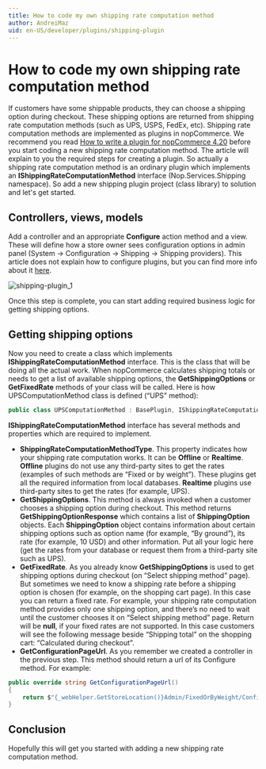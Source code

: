 ```yaml
---
title: How to code my own shipping rate computation method
author: AndreiMaz
uid: en-US/developer/plugins/shipping-plugin
---
```


# How to code my own shipping rate computation method

If customers have some shippable products, they can choose a shipping option during checkout. These shipping options are returned from shipping rate computation methods (such as UPS, USPS, FedEx, etc). Shipping rate computation methods are implemented as plugins in nopCommerce. We recommend you read [How to write a plugin for nopCommerce 4.20](xref:en-US/developer/plugins/how-to-write-plugin_4.20) before you start coding a new shipping rate computation method. The article will explain to you the required steps for creating a plugin. So actually a shipping rate computation method is an ordinary plugin which implements an **IShippingRateComputationMethod** interface (Nop.Services.Shipping namespace). So add a new shipping plugin project (class library) to solution and let's get started.

## Controllers, views, models

Add a controller and an appropriate **Configure** action method and a view. These will define how a store owner sees configuration options in admin panel (System → Configuration → Shipping → Shipping providers). This article does not explain how to configure plugins, but you can find more info about it [here](xref:en-US/user-guide/configuring/setting-up/shipping/providers/index).

![shipping-plugin_1](_static/shipping-plugin/shipping-plugin_1.png)

Once this step is complete, you can start adding required business logic for getting shipping options.

## Getting shipping options

Now you need to create a class which implements **IShippingRateComputationMethod** interface. This is the class that will be doing all the actual work. When nopCommerce calculates shipping totals or needs to get a list of available shipping options, the **GetShippingOptions** or **GetFixedRate** methods of your class will be called. Here is how UPSComputationMethod class is defined (“UPS” method):

```csharp
public class UPSComputationMethod : BasePlugin, IShippingRateComputationMethod
```

**IShippingRateComputationMethod** interface has several methods and properties which are required to implement.

- **ShippingRateComputationMethodType**. This property indicates how your shipping rate computation works. It can be **Offline** or **Realtime**. **Offline** plugins do not use any third-party sites to get the rates (examples of such methods are “Fixed or by weight”). These plugins get all the required information from local databases. **Realtime** plugins use third-party sites to get the rates (for example, UPS).
- **GetShippingOptions**. This method is always invoked when a customer chooses a shipping option during checkout. This method returns **GetShippingOptionResponse** which contains a list of **ShippingOption** objects. Each **ShippingOption** object contains information about certain shipping options such as option name (for example, “By ground”), its rate (for example, 10 USD) and other information. Put all your logic here (get the rates from your database or request them from a third-party site such as UPS).
- **GetFixedRate**. As you already know **GetShippingOptions** is used to get shipping options during checkout (on “Select shipping method” page). But sometimes we need to know a shipping rate before a shipping option is chosen (for example, on the shopping cart page). In this case you can return a fixed rate. For example, your shipping rate computation method provides only one shipping option, and there’s no need to wait until the customer chooses it on “Select shipping method” page. Return will be **null**, if your fixed rates are not supported. In this case customers will see the following message beside “Shipping total” on the shopping cart: “Calculated during checkout”.
- **GetConfigurationPageUrl**. As you remember we created a controller in the previous step. This method should return a url of its Configure method. For example:

```csharp
public override string GetConfigurationPageUrl()
{
    return $"{_webHelper.GetStoreLocation()}Admin/FixedOrByWeight/Configure";
}
```

## Conclusion

Hopefully this will get you started with adding a new shipping rate computation method.
